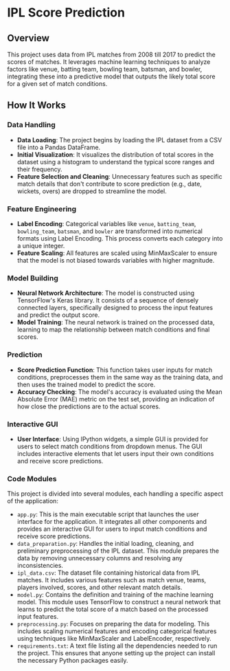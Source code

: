 # IPL Score Prediction

## Overview
This project uses data from IPL matches from 2008 till 2017 to predict the scores of matches. It leverages machine learning techniques to analyze factors like venue, batting team, bowling team, batsman, and bowler, integrating these into a predictive model that outputs the likely total score for a given set of match conditions.

## How It Works

### Data Handling
- **Data Loading**: The project begins by loading the IPL dataset from a CSV file into a Pandas DataFrame.
- **Initial Visualization**: It visualizes the distribution of total scores in the dataset using a histogram to understand the typical score ranges and their frequency.
- **Feature Selection and Cleaning**: Unnecessary features such as specific match details that don't contribute to score prediction (e.g., date, wickets, overs) are dropped to streamline the model.

### Feature Engineering
- **Label Encoding**: Categorical variables like `venue`, `batting_team`, `bowling_team`, `batsman`, and `bowler` are transformed into numerical formats using Label Encoding. This process converts each category into a unique integer.
- **Feature Scaling**: All features are scaled using MinMaxScaler to ensure that the model is not biased towards variables with higher magnitude.

### Model Building
- **Neural Network Architecture**: The model is constructed using TensorFlow's Keras library. It consists of a sequence of densely connected layers, specifically designed to process the input features and predict the output score.
- **Model Training**: The neural network is trained on the processed data, learning to map the relationship between match conditions and final scores.

### Prediction
- **Score Prediction Function**: This function takes user inputs for match conditions, preprocesses them in the same way as the training data, and then uses the trained model to predict the score.
- **Accuracy Checking**: The model's accuracy is evaluated using the Mean Absolute Error (MAE) metric on the test set, providing an indication of how close the predictions are to the actual scores.

### Interactive GUI
- **User Interface**: Using IPython widgets, a simple GUI is provided for users to select match conditions from dropdown menus. The GUI includes interactive elements that let users input their own conditions and receive score predictions.

### Code Modules
This project is divided into several modules, each handling a specific aspect of the application:
- `app.py`: This is the main executable script that launches the user interface for the application. It integrates all other components and provides an interactive GUI for users to input match conditions and receive score predictions.
- `data_preparation.py`: Handles the initial loading, cleaning, and preliminary preprocessing of the IPL dataset. This module prepares the data by removing unnecessary columns and resolving any inconsistencies.
- `ipl_data.csv`: The dataset file containing historical data from IPL matches. It includes various features such as match venue, teams, players involved, scores, and other relevant match details.
- `model.py`: Contains the definition and training of the machine learning model. This module uses TensorFlow to construct a neural network that learns to predict the total score of a match based on the processed input features.
- `preprocessing.py`: Focuses on preparing the data for modeling. This includes scaling numerical features and encoding categorical features using techniques like MinMaxScaler and LabelEncoder, respectively.
- `requirements.txt`: A text file listing all the dependencies needed to run the project. This ensures that anyone setting up the project can install the necessary Python packages easily.
